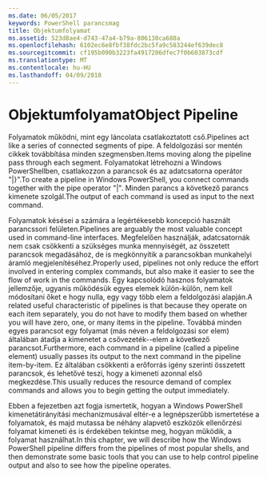 ```yaml
---
ms.date: 06/05/2017
keywords: PowerShell parancsmag
title: Objektumfolyamat
ms.assetid: 523d8ae4-d743-47a4-b79a-806130ca688a
ms.openlocfilehash: 6102ec6e8fbf38fdc2bc5fa9c583244ef639dec8
ms.sourcegitcommit: cf195b090b3223fa4917206dfec7f0b603873cdf
ms.translationtype: MT
ms.contentlocale: hu-HU
ms.lasthandoff: 04/09/2018
---
```

# <a name="object-pipeline"></a><span data-ttu-id="ac711-103">Objektumfolyamat</span><span class="sxs-lookup"><span data-stu-id="ac711-103">Object Pipeline</span></span>
<span data-ttu-id="ac711-104">Folyamatok működni, mint egy láncolata csatlakoztatott cső.</span><span class="sxs-lookup"><span data-stu-id="ac711-104">Pipelines act like a series of connected segments of pipe.</span></span> <span data-ttu-id="ac711-105">A feldolgozási sor mentén cikkek továbbítása minden szegmensben.</span><span class="sxs-lookup"><span data-stu-id="ac711-105">Items moving along the pipeline pass through each segment.</span></span> <span data-ttu-id="ac711-106">Folyamatokat létrehozni a Windows PowerShellben, csatlakozzon a parancsok és az adatcsatorna operátor "|}".</span><span class="sxs-lookup"><span data-stu-id="ac711-106">To create a pipeline in Windows PowerShell, you connect commands together with the pipe operator "|".</span></span> <span data-ttu-id="ac711-107">Minden parancs a következő parancs kimenete szolgál.</span><span class="sxs-lookup"><span data-stu-id="ac711-107">The output of each command is used as input to the next command.</span></span>

<span data-ttu-id="ac711-108">Folyamatok késései a számára a legértékesebb koncepció használt parancssori felületen.</span><span class="sxs-lookup"><span data-stu-id="ac711-108">Pipelines are arguably the most valuable concept used in command-line interfaces.</span></span> <span data-ttu-id="ac711-109">Megfelelően használják, adatcsatornák nem csak csökkenti a szükséges munka mennyiségét, az összetett parancsok megadásához, de is megkönnyítik a parancsokban munkahelyi áramló megjelenítéséhez.</span><span class="sxs-lookup"><span data-stu-id="ac711-109">Properly used, pipelines not only reduce the effort involved in entering complex commands, but also make it easier to see the flow of work in the commands.</span></span> <span data-ttu-id="ac711-110">Egy kapcsolódó hasznos folyamatok jellemzője, ugyanis működésük egyes elemek külön-külön, nem kell módosítani őket e hogy nulla, egy vagy több elem a feldolgozási alapján.</span><span class="sxs-lookup"><span data-stu-id="ac711-110">A related useful characteristic of pipelines is that because they operate on each item separately, you do not have to modify them based on whether you will have zero, one, or many items in the pipeline.</span></span> <span data-ttu-id="ac711-111">Továbbá minden egyes parancsot egy folyamat (más néven a feldolgozási sor elem) általában átadja a kimenetet a csővezeték--elem a következő parancsot.</span><span class="sxs-lookup"><span data-stu-id="ac711-111">Furthermore, each command in a pipeline (called a pipeline element) usually passes its output to the next command in the pipeline item-by-item.</span></span> <span data-ttu-id="ac711-112">Ez általában csökkenti a erőforrás igény szerinti összetett parancsok, és lehetővé teszi, hogy a kimeneti azonnal első megkezdése.</span><span class="sxs-lookup"><span data-stu-id="ac711-112">This usually reduces the resource demand of complex commands and allows you to begin getting the output immediately.</span></span>

<span data-ttu-id="ac711-113">Ebben a fejezetben azt fogja ismertetik, hogyan a Windows PowerShell kimenetátirányítási mechanizmusával eltér-e a legnépszerűbb ismertetése a folyamatok, és majd mutassa be néhány alapvető eszközök ellenőrzési folyamat kimeneti és is érdekében tekintse meg, hogyan működik, a folyamat használhat.</span><span class="sxs-lookup"><span data-stu-id="ac711-113">In this chapter, we will describe how the Windows PowerShell pipeline differs from the pipelines of most popular shells, and then demonstrate some basic tools that you can use to help control pipeline output and also to see how the pipeline operates.</span></span>